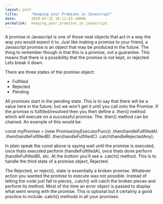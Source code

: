 ```yaml
---
layout: post
title:      "Keeping your Promises in Javascript"
date:       2020-07-31 16:11:43 +0000
permalink:  keeping_your_promises_in_javascript
---
```



A promise in Javascript is one of those neat objects that act in a way the way you would expect it to.  Just like making a promise to your friend, a Javascript promise is an object that may be produced in the future.  The thing to remember though is that this is a promise, not a guarantee.  This means that there is a possibility that the promise is not kept, or rejected.  Lets break it down.

There are three states of the promise object:

- Fulfilled 
- Rejected
- Pending

All promises start in the pending state.  This is to say that there will be a value here in the future, but we won't get it until you call onto the Promise.  If the promise is fulfilled/resolved then you then define a .then() method which will execute on a successful promise.  The .then() method can be chained.  An example of this would be:

const myPromise =
  (new Promise(myExecutorFunc))
  .then(handleFulfilledA)
  .then(handleFulfilledB)
  .then(handleFulfilledC)
  .catch(handleRejectedAny);
	
In plain speak the const above is saying wait until the promise is executed, once thats executed perform (handleFulfilledA), once thats done perform (handleFulfilledB), etc.  At the bottom you'll see a .catch() method.  This is to handle the third state of a promise object, Rejected.
	
The Rejected, or reject(), state is essentially a broken promise.  Whatever action you wanted the promise to execute was not possible.  Instead of letting the code just fall to pieces, .catch() will catch the broken pieces and perform its method.  Most of the time an error object is passed to display what went wrong with the promise.  This is optional but it certainly a good practice to include .catch() methods in all your promises.
